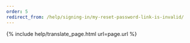 ```yaml
---
order: 5
redirect_from: /help/signing-in/my-reset-password-link-is-invalid/
---
```


{% include help/translate_page.html url=page.url %}
